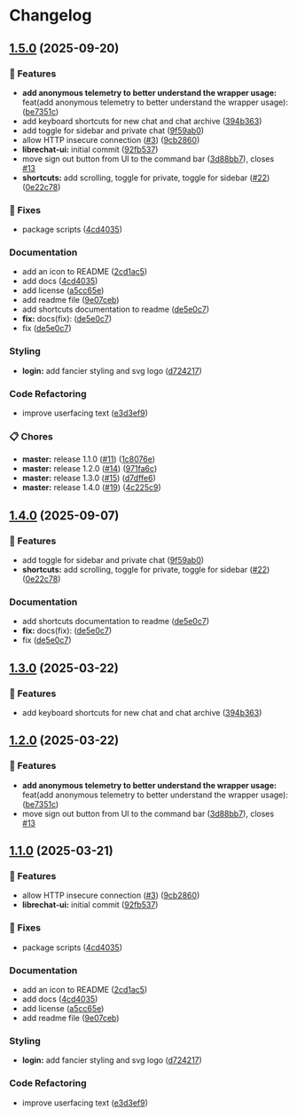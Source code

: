 # Changelog

## [1.5.0](https://github.com/leikoilja/LibreChat-UI/compare/v1.4.0...v1.5.0) (2025-09-20)


### 🚀 Features

* **add anonymous telemetry to better understand the wrapper usage:** feat(add anonymous telemetry to better understand the wrapper usage):  ([be7351c](https://github.com/leikoilja/LibreChat-UI/commit/be7351c8432308fa51b6e3f6cfd1e22198f1d703))
* add keyboard shortcuts for new chat and chat archive ([394b363](https://github.com/leikoilja/LibreChat-UI/commit/394b36371f804d35fc7039cfe50bbc28129571de))
* add toggle for sidebar and private chat ([9f59ab0](https://github.com/leikoilja/LibreChat-UI/commit/9f59ab07ace51d8b3e145d45b1c9daa9e00155a9))
* allow HTTP insecure connection ([#3](https://github.com/leikoilja/LibreChat-UI/issues/3)) ([9cb2860](https://github.com/leikoilja/LibreChat-UI/commit/9cb286008d25638aafe80a8d187ac1910ce0b8e4))
* **librechat-ui:** initial commit ([92fb537](https://github.com/leikoilja/LibreChat-UI/commit/92fb53796006c87f59728f8cc24a223cf87314d2))
* move sign out button from UI to the command bar ([3d88bb7](https://github.com/leikoilja/LibreChat-UI/commit/3d88bb7717e2a0178885a40a8d6ab155ca9ba5b5)), closes [#13](https://github.com/leikoilja/LibreChat-UI/issues/13)
* **shortcuts:** add scrolling, toggle for private, toggle for sidebar ([#22](https://github.com/leikoilja/LibreChat-UI/issues/22)) ([0e22c78](https://github.com/leikoilja/LibreChat-UI/commit/0e22c78d71e6b059646f5ddaeafc33cba00f99c4))


### 🐞 Fixes

* package scripts ([4cd4035](https://github.com/leikoilja/LibreChat-UI/commit/4cd40358611932b251cc643b57741b94c5788406))


### Documentation

* add an icon to README ([2cd1ac5](https://github.com/leikoilja/LibreChat-UI/commit/2cd1ac595a1a65f545b7bc7c0cbe3bfc11a46ba6))
* add docs ([4cd4035](https://github.com/leikoilja/LibreChat-UI/commit/4cd40358611932b251cc643b57741b94c5788406))
* add license ([a5cc65e](https://github.com/leikoilja/LibreChat-UI/commit/a5cc65ea51f25ac6a93d7539d0ebc82238a0a5ac))
* add readme file ([9e07ceb](https://github.com/leikoilja/LibreChat-UI/commit/9e07cebb61d5f93b70bc508505a72dd48f668343))
* add shortcuts documentation to readme ([de5e0c7](https://github.com/leikoilja/LibreChat-UI/commit/de5e0c76bc67b619a92e88cde0565e7886968db7))
* **fix:** docs(fix):  ([de5e0c7](https://github.com/leikoilja/LibreChat-UI/commit/de5e0c76bc67b619a92e88cde0565e7886968db7))
* fix ([de5e0c7](https://github.com/leikoilja/LibreChat-UI/commit/de5e0c76bc67b619a92e88cde0565e7886968db7))


### Styling

* **login:** add fancier styling and svg logo ([d724217](https://github.com/leikoilja/LibreChat-UI/commit/d724217d1327d7b19b6b25284ff537ca551efd14))


### Code Refactoring

* improve userfacing text ([e3d3ef9](https://github.com/leikoilja/LibreChat-UI/commit/e3d3ef9c935435e146efa945692d2e7337b0cdee))


### 📋 Chores

* **master:** release 1.1.0 ([#11](https://github.com/leikoilja/LibreChat-UI/issues/11)) ([1c8076e](https://github.com/leikoilja/LibreChat-UI/commit/1c8076ef8d3bcf1a8b32200433e2e11d8f1dcd85))
* **master:** release 1.2.0 ([#14](https://github.com/leikoilja/LibreChat-UI/issues/14)) ([971fa6c](https://github.com/leikoilja/LibreChat-UI/commit/971fa6ce36858fc9f0ce1682a3f71a8d87c4fbe7))
* **master:** release 1.3.0 ([#15](https://github.com/leikoilja/LibreChat-UI/issues/15)) ([d7dffe6](https://github.com/leikoilja/LibreChat-UI/commit/d7dffe6ede3c52f9969505b63024bf68b2084445))
* **master:** release 1.4.0 ([#19](https://github.com/leikoilja/LibreChat-UI/issues/19)) ([4c225c9](https://github.com/leikoilja/LibreChat-UI/commit/4c225c94c9b7b26fee69710d0909f03c19bdaa52))

## [1.4.0](https://github.com/leikoilja/LibreChat-UI/compare/v1.3.0...v1.4.0) (2025-09-07)


### 🚀 Features

* add toggle for sidebar and private chat ([9f59ab0](https://github.com/leikoilja/LibreChat-UI/commit/9f59ab07ace51d8b3e145d45b1c9daa9e00155a9))
* **shortcuts:** add scrolling, toggle for private, toggle for sidebar ([#22](https://github.com/leikoilja/LibreChat-UI/issues/22)) ([0e22c78](https://github.com/leikoilja/LibreChat-UI/commit/0e22c78d71e6b059646f5ddaeafc33cba00f99c4))


### Documentation

* add shortcuts documentation to readme ([de5e0c7](https://github.com/leikoilja/LibreChat-UI/commit/de5e0c76bc67b619a92e88cde0565e7886968db7))
* **fix:** docs(fix):  ([de5e0c7](https://github.com/leikoilja/LibreChat-UI/commit/de5e0c76bc67b619a92e88cde0565e7886968db7))
* fix ([de5e0c7](https://github.com/leikoilja/LibreChat-UI/commit/de5e0c76bc67b619a92e88cde0565e7886968db7))

## [1.3.0](https://github.com/leikoilja/LibreChat-UI/compare/v1.2.0...v1.3.0) (2025-03-22)


### 🚀 Features

* add keyboard shortcuts for new chat and chat archive ([394b363](https://github.com/leikoilja/LibreChat-UI/commit/394b36371f804d35fc7039cfe50bbc28129571de))

## [1.2.0](https://github.com/leikoilja/LibreChat-UI/compare/v1.1.0...v1.2.0) (2025-03-22)


### 🚀 Features

* **add anonymous telemetry to better understand the wrapper usage:** feat(add anonymous telemetry to better understand the wrapper usage):  ([be7351c](https://github.com/leikoilja/LibreChat-UI/commit/be7351c8432308fa51b6e3f6cfd1e22198f1d703))
* move sign out button from UI to the command bar ([3d88bb7](https://github.com/leikoilja/LibreChat-UI/commit/3d88bb7717e2a0178885a40a8d6ab155ca9ba5b5)), closes [#13](https://github.com/leikoilja/LibreChat-UI/issues/13)

## [1.1.0](https://github.com/leikoilja/LibreChat-UI/compare/v1.0.0...v1.1.0) (2025-03-21)


### 🚀 Features

* allow HTTP insecure connection ([#3](https://github.com/leikoilja/LibreChat-UI/issues/3)) ([9cb2860](https://github.com/leikoilja/LibreChat-UI/commit/9cb286008d25638aafe80a8d187ac1910ce0b8e4))
* **librechat-ui:** initial commit ([92fb537](https://github.com/leikoilja/LibreChat-UI/commit/92fb53796006c87f59728f8cc24a223cf87314d2))


### 🐞 Fixes

* package scripts ([4cd4035](https://github.com/leikoilja/LibreChat-UI/commit/4cd40358611932b251cc643b57741b94c5788406))


### Documentation

* add an icon to README ([2cd1ac5](https://github.com/leikoilja/LibreChat-UI/commit/2cd1ac595a1a65f545b7bc7c0cbe3bfc11a46ba6))
* add docs ([4cd4035](https://github.com/leikoilja/LibreChat-UI/commit/4cd40358611932b251cc643b57741b94c5788406))
* add license ([a5cc65e](https://github.com/leikoilja/LibreChat-UI/commit/a5cc65ea51f25ac6a93d7539d0ebc82238a0a5ac))
* add readme file ([9e07ceb](https://github.com/leikoilja/LibreChat-UI/commit/9e07cebb61d5f93b70bc508505a72dd48f668343))


### Styling

* **login:** add fancier styling and svg logo ([d724217](https://github.com/leikoilja/LibreChat-UI/commit/d724217d1327d7b19b6b25284ff537ca551efd14))


### Code Refactoring

* improve userfacing text ([e3d3ef9](https://github.com/leikoilja/LibreChat-UI/commit/e3d3ef9c935435e146efa945692d2e7337b0cdee))
